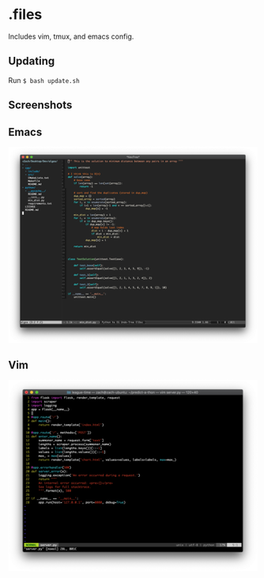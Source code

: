 # .files
Includes vim, tmux, and emacs config.

## Updating
Run `$ bash update.sh`

## Screenshots
## Emacs
![Emacs](/emacs.png)  

## Vim
![Vim](/vimdemo.png)  
